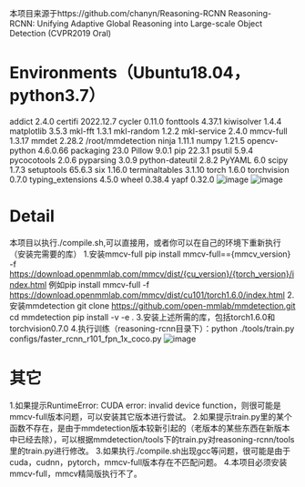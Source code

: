 本项目来源于https://github.com/chanyn/Reasoning-RCNN
Reasoning-RCNN: Unifying Adaptive Global Reasoning into Large-scale Object Detection (CVPR2019 Oral)
# Environments（Ubuntu18.04，python3.7）
addict            2.4.0
certifi           2022.12.7
cycler            0.11.0
fonttools         4.37.1
kiwisolver        1.4.4
matplotlib        3.5.3
mkl-fft           1.3.1
mkl-random        1.2.2
mkl-service       2.4.0
mmcv-full         1.3.17
mmdet             2.28.2    /root/mmdetection
ninja             1.11.1
numpy             1.21.5
opencv-python     4.6.0.66
packaging         23.0
Pillow            9.0.1
pip               22.3.1
psutil            5.9.4
pycocotools       2.0.6
pyparsing         3.0.9
python-dateutil   2.8.2
PyYAML            6.0
scipy             1.7.3
setuptools        65.6.3
six               1.16.0
terminaltables    3.1.10
torch             1.6.0
torchvision       0.7.0
typing_extensions 4.5.0
wheel             0.38.4
yapf              0.32.0
![image](https://user-images.githubusercontent.com/105783906/222872199-fd4dd8d7-ddd7-4a1a-915a-96ec02d1fb8d.png)
![image](https://user-images.githubusercontent.com/105783906/222872207-b0e6ba0f-5d1d-45aa-85d8-c7eff075c017.png)
# Detail
本项目以执行./compile.sh,可以直接用，或者你可以在自己的环境下重新执行（安装完需要的库）
1.安装mmcv-full
pip install mmcv-full=={mmcv_version} -f https://download.openmmlab.com/mmcv/dist/{cu_version}/{torch_version}/index.html
例如pip install mmcv-full -f https://download.openmmlab.com/mmcv/dist/cu101/torch1.6.0/index.html
2.安装mmdetection
git clone https://github.com/open-mmlab/mmdetection.git
cd mmdetection
pip install -v -e .
3.安装上述所需的库，包括torch1.6.0和torchvision0.7.0
4.执行训练（reasoning-rcnn目录下）：python ./tools/train.py configs/faster_rcnn_r101_fpn_1x_coco.py
![image](https://user-images.githubusercontent.com/105783906/222872455-0e308d56-1cc9-4526-9be6-5139836906f0.png)
# 其它
1.如果提示RuntimeError: CUDA error: invalid device function，则很可能是mmcv-full版本问题，可以安装其它版本进行尝试。
2.如果提示train.py里的某个函数不存在，是由于mmdetection版本较新引起的（老版本的某些东西在新版本中已经去除），可以根据mmdetection/tools下的train.py对reasoning-rcnn/tools里的train.py进行修改。
3.如果执行./compile.sh出现gcc等问题，很可能是由于cuda，cudnn，pytorch，mmcv-full版本存在不匹配问题。
4.本项目必须安装mmcv-full，mmcv精简版执行不了。
